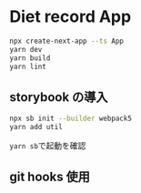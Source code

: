 # Diet record App

```bash
npx create-next-app --ts App
yarn dev
yarn build
yarn lint
```

## storybook の導入

```bash
npx sb init --builder webpack5
yarn add util
```

`yarn sb`で起動を確認

## git hooks 使用
